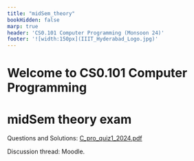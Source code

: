 ```yaml
---
title: "midSem_theory"
bookHidden: false
marp: true
header: 'CS0.101 Computer Programming (Monsoon 24)'
footer: '![width:150px](IIIT_Hyderabad_Logo.jpg)'
---
```


# Welcome to CS0.101 Computer Programming

 
# midSem theory exam
Questions and Solutions: [C_pro_quiz1_2024.pdf](https://github.com/cpro-iiit/cpro-iiit.github.io/blob/main/web/content/docs/course_material/midSem_theory/C_pro_midterm_theory.pdf)

Discussion thread: Moodle. 